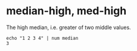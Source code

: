 # median-high, med-high

The high median, i.e. greater of two middle values.

    echo "1 2 3 4" | num median
    3
